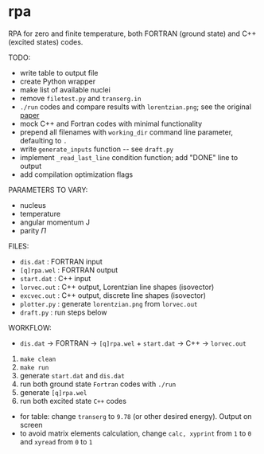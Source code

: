 # rpa

RPA for zero and finite temperature, both FORTRAN (ground state) and C++ (excited states) codes.

TODO:
- write table to output file
- create Python wrapper
- make list of available nuclei
- remove `filetest.py` and `transerg.in`
- `./run` codes and compare results with `lorentzian.png`; see the original [paper](http://dx.doi.org/10.1016/j.physletb.2009.10.046)
- mock C++ and Fortran codes with minimal functionality
- prepend all filenames with `working_dir` command line parameter, defaulting to `.`
- write `generate_inputs` function -- see `draft.py`
- implement `_read_last_line` condition function; add "DONE" line to output
- add compilation optimization flags

PARAMETERS TO VARY:
- nucleus
- temperature
- angular momentum J
- parity $\Pi$


FILES:
- `dis.dat` : FORTRAN input
- `[q]rpa.wel` : FORTRAN output
- `start.dat` : C++ input
- `lorvec.out` : C++ output, Lorentzian line shapes (isovector)
- `excvec.out` : C++ output, discrete line shapes (isovector)
- `plotter.py` : generate `lorentzian.png` from `lorvec.out`
- `draft.py` : run steps below

WORKFLOW:
- `dis.dat` -> FORTRAN -> `[q]rpa.wel` + `start.dat` -> C++ -> `lorvec.out`
1. `make clean`
2. `make run`
3. generate `start.dat` and `dis.dat`
4. run both ground state `Fortran` codes with `./run`
5. generate `[q]rpa.wel`
6. run both excited state `C++` codes

- for table: change `transerg` to `9.78` (or other desired energy). Output on screen
- to avoid matrix elements calculation, change `calc, xyprint` from `1` to `0` and `xyread` from `0` to `1`
